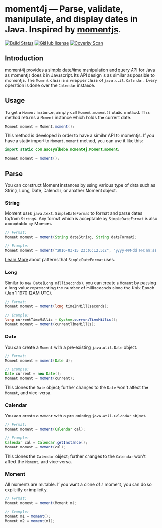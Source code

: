 moment4j — Parse, validate, manipulate, and display dates in Java. Inspired by [momentjs](http://momentjs.com/).
==================================================

[![Build Status](https://travis-ci.org/sedran/moment4j.svg?branch=master)](https://travis-ci.org/sedran/moment4j)
[![GitHub license](https://img.shields.io/github/license/mashape/apistatus.svg?style=plastic)](https://github.com/sedran/moment4j/blob/master/LICENSE)
[![Coverity Scan](https://img.shields.io/coverity/scan/8366.svg)](https://scan.coverity.com/projects/sedran-moment4j)

Introduction
--------------------------------------

moment4j provides a simple date/time manipulation and query API for Java as momentjs does it in Javascript.
Its API design is as similar as possible to momentjs.
The `Moment` class is a wrapper class of `java.util.Calendar`.
Every operation is done over the `Calendar` instance.

Usage
--------------------------------------

To get a `Moment` instance, simply call `Moment.moment()` static method. 
This method returns a `Moment` instance which holds the current date.

```java
Moment moment = Moment.moment();
```

This method is developed in order to have a similar API to momentjs.
If you have a static import to `Moment.moment` method, you can use it like this:

```java
import static com.asosyalbebe.moment4j.Moment.moment;

Moment moment = moment();
```

Parse
--------------------------------------

You can construct Moment instances by using various type of data such as String, Long, Date, Calendar, or another Moment object.

### String

Moment uses `java.text.SimpleDateFormat` to format and parse dates to/from `String`s.
Any format which is acceptable by `SimpleDateFormat` is also acceptable by Moment.

```java
// Format:
Moment moment = moment(String dateString, String dateFormat);

// Example:
Moment moment = moment("2016-03-15 23:36:12.532", "yyyy-MM-dd HH:mm:ss.SSS");
```

[Learn More](https://docs.oracle.com/javase/7/docs/api/java/text/SimpleDateFormat.html) about patterns that `SimpleDateFormat` uses.

### Long

Similar to `new Date(Long milliseconds)`, you can create a `Moment` by passing a long value representing the number of milliseconds since the Unix Epoch (Jan 1 1970 12AM UTC).

```java
// Format:
Moment moment = moment(long timeInMilliseconds);

// Example:
long currentTimeMillis = System.currentTimeMillis();
Moment moment = moment(currentTimeMillis);
```

### Date

You can create a `Moment` with a pre-existing `java.util.Date` object.

```java
// Format:
Moment moment = moment(Date d);

// Example:
Date current = new Date();
Moment moment = moment(current);
```

This clones the `Date` object; further changes to the `Date` won't affect the `Moment`, and vice-versa.

### Calendar

You can create a `Moment` with a pre-existing `java.util.Calendar` object.

```java
// Format:
Moment moment = moment(Calendar cal);

// Example:
Calendar cal = Calendar.getInstance();
Moment moment = moment(cal);
```

This clones the `Calendar` object; further changes to the `Calendar` won't affect the `Moment`, and vice-versa.

### Moment

All moments are mutable. If you want a clone of a moment, you can do so explicitly or implicitly.

```java
// Format:
Moment moment = moment(Moment m);

// Example:
Moment m1 = moment();
Moment m2 = moment(m1);
```
